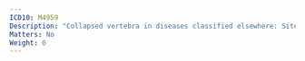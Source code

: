```yaml
---
ICD10: M4959
Description: "Collapsed vertebra in diseases classified elsewhere: Site unspecified"
Matters: No
Weight: 0
---
```


